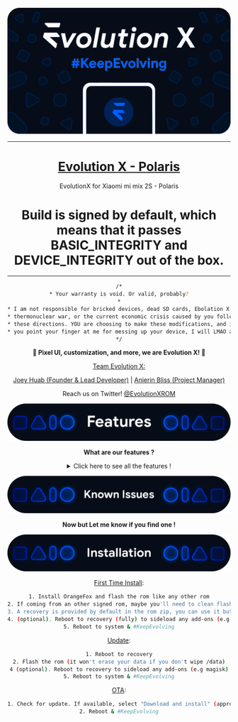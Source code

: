![banner](assets/banner_up.png)

---

<div align="center">
<u><h1>Evolution X - Polaris</h1></u>
EvolutionX for Xiaomi mi mix 2S  - Polaris


# Build is signed by default, which means that it passes BASIC_INTEGRITY and DEVICE_INTEGRITY out of the box.

---

```bash
/*
* Your warranty is void. Or valid, probably?
*
* I am not responsible for bricked devices, dead SD cards, Ebolation X,
* thermonuclear war, or the current economic crisis caused by you following
* these directions. YOU are choosing to make these modifications, and if
* you point your finger at me for messing up your device, I will LMAO at you.
*/
```

<B>📱 Pixel UI, customization, and more, we are Evolution X! 🎨</B>

<u>Team Evolution X:</u>

[Joey Huab (Founder & Lead Developer)](https://twitter.com/joeyhuab) | 
[Anierin Bliss (Project Manager)](https://twitter.com/anierinbliss)

Reach us on Twitter! [@EvolutionXROM](https://twitter.com/EvolutionXROM)

![features banner](assets/features.png)

<B> What are our features ?</B>

<details>
  <summary>Click here to see all the features !</summary>

### Theming Settings

<ul>
  <li>Style</li>
  <li>Color Source</li>
  <li>Accent Color</li>
  <li>Accent Background</li>
  <li>Background Color</li>
  <li>Luminance</li>
  <li>Chroma</li>
  <li>Tint Background</li>
</ul>

### Custom Themes

<ul>
  <li>Black</li>
  <li>Clear</li>
  <li>Vivid</li>
  <li>Paint In The Snow</li>
  <li>Espresso</li>
</ul>

### Dark Theme Schedules

### Lock screen Clock Fonts

<ul>
  <li>16 Fonts</li>
</ul>

### Headline/Body Fonts

<ul>
  <li>53 Fonts</li>
</ul>

### SB Icon Packs

<ul>
  <li>10 Styles</li>
</ul>

### SB Signal Icon Packs

<ul>
  <li>14 Styles</li>
</ul>

### SB WiFi Icon Packs

<ul>
  <li>10 Styles</li>
</ul>

### System Icon Shape Packs

<ul>
  <li>16 Styles</li>
</ul>

### 3 Button Navbar Styles

<ul>
  <li>10 Styles</li>
</ul>

### Status bar

<ul>
  <li>Status Bar Lyrics</li>
  <li>Clock Styles (Right, Center, Left)</li>
  <li>Clock & Date Configs (Auto Hide, Hide Duration, Show Duration, Seconds, AM/PM, Font Size, Date Position/Case/Format)</li>
  <li>SB Logo Pack (20 Styles, Right/Left)</li>
  <li>Network Traffic Indicators</li>
  <li>Battery Icon Styles (19 Styles)</li>
  <li>Battery Percent (Hidden, Inside Icon, Next To Icon)</li>
  <li>Battery Bar (Thickness, Alignment, Blend Colors, Reverse Direction, Colors, Animation)</li>
  <li>System SB UI Tuner</li>
  <li>Data Disabled Icon (On/Off)</li>
  <li>Old Style Mobile Data</li>
  <li>4G Instead Of LTE</li>
  <li>Roaming Indicator</li>
  <li>WiFi Type Icon</li>
  <li>Colored Icons</li>
  <li>Notification Count</li>
  <li>Bluetooth Battery Status</li>
  <li>Mic/Camera Privacy Indicator</li>
  <li>Location Privacy Indicator</li>
  <li>Media Projection Privacy Indicator</li>
</ul>

### Notifications

<ul>
  <li>ReTicker</li>
  <li>App Colored Background For Reticker</li>
  <li>Heads Up (Time Out, Importance Threshold, Less Boring, Stoplist/BlockList)</li>
  <li>Force Expand Notifications</li>
  <li>Notification Sound If Active</li>
  <li>Kill App Button</li>
  <li>Blink Flashlight For Incoming Call (When Ringing, When Silent, When Entirely Silent, Always)</li>
  <li>Blink Flashlight For Notifications</li>
  <li>In-Call-Vibrations (Connect, Waiting, Disconnect)</li>
</ul>

### Quick Settings

<ul>
  <li>Clock</li>
  <li>Clock Font Size</li>
  <li>Date</li>
  <li>Battery Style (15 Styles)</li>
  <li>Battery Percent Location (Hidden, Inside Icon, Next To Icon)</li>
  <li>Battery Estimates</li>
  <li>Secure QS Tiles Requires Unlocking</li>
  <li>Quick QS Pulldown (Disabled, Right, Left, Always)</li>
  <li>Brightness Slider (Never, Expanded, Always)</li>
  <li>Brightness Slider Position (Top, Bottom)</li>
  <li>Auto Brightness Icon</li>
  <li>Hide Labels</li>
  <li>Label Text Size</li>
  <li>Smart Pulldown</li>
  <li>Vertical Layout</li>
  <li>Columns In Portrait (2-5)</li>
  <li>Columns In Landscape (2-6)</li>
  <li>QS Tile Animation Style (3 Styles)</li>
  <li>QS Tile Animation Durations (3 Speeds)</li>
  <li>QS Tile Animation Interpolator (8 Styles)</li>
  <li>Vibration On Touch</li>
  <li>Vibration On Touch Duration</li>
  <li>QS Footer Warnings</li>
  <li>Show Data Usage</li>
  <li>User Account Icon</li>
  <li>Edit Icon</li>
  <li>Power Menu Shortcut</li>
  <li>Running Services Shortcut</li>
  <li>Settings Shortcut</li>
  <li>Clear All Button (10 Styles, 5 Backgrounds)</li>
</ul>

### Power Menu

<ul>
  <li>System Settings (Hold PWR Assistant + Hold Duration)</li>
  <li>Disable Power Menu On LS</li>
  <li>Power</li>
  <li>Restart</li>
  <li>Advanced Reboot Options</li>
  <li>Screenshot</li>
  <li>On-The-Go Mode</li>
  <li>Settings</li>
  <li>Lock Down</li>
  <li>Emergency</li>
  <li>Device Controls</li>
  <li>Users</li>
  <li>Logout</li>
  <li>Bug Report</li>
</ul>

### Gestures

<ul>
  <li>System Settings</li>
  <li>Quick Tap</li>
  <li>Volume Button Playback Control</li>
  <li>Swipe To Screenshot</li>
  <li>Brightness Control</li>
  <li>PWR Button Torch</li>
  <li>Double Tap To Sleep Status Bar</li>
  <li>Double Tap To Sleep Lock screen</li>
  <li>AOSP Gestures</li>
  <li>Pill Length</li>
  <li>Pill Radius</li>
  <li>Hide IME Button Space</li>
  <li>Back Gesture Animation</li>
</ul>

### Lock screen

<ul>
  <li>Edge Light</li>
  <li>Always On Fingerprint</li>
  <li>UDFPS Icon Picker (55 Styles)</li>
  <li>UDFPS Animation Picker (38 Styles)</li>
  <li>Lock screen Charging Info</li>
  <li>Hide Status Bar</li>
  <li>Hide QS During Secure Lock screen</li>
  <li>Media Cover Art (5 Filters)</li>
  <li>Ripple Effect</li>
  <li>Fingerprint Authentication Vibration</li>
  <li>Fingerprint Error Vibration</li>
</ul>

### Buttons

<ul>
  <li>Navigation Bar</li>
  <li>Compact Layout</li>
  <li>Invert Layout</li>
  <li>Show Vol Panel On Left</li>
  <li>Per App Vol Control</li>
  <li>On-Screen NavBar</li>
  <li>Reorient Volume</li>
  <li>Volume Rocker Wake</li>
  <li>Keyboard Cursor Control</li>
  <li>Alert Slider Notifications</li>
  <li>Alert Slider Pulse</li>
  <li>Block Alert Slider In Pocket Mode</li>
  <li>Click To Partial Screenshot</li>
</ul>

### Animations

<ul>
  <li>Screen Off Animation (3 Styles)</li>
  <li>Power Menu Animations (11 Styles)</li>
  <li>Android P Animation Style</li>
</ul>

### Miscellaneous

<ul>
  <li>AOD Display Schedule</li>
  <li>Google Services</li>
  <li>Parallel Space</li>
  <li>Game Space</li>
  <li>Smart Pixels</li>
  <li>App Lock</li>
  <li>Launch Music App On Headset Connection</li>
  <li>Unlimited Photos Storage</li>
  <li>Unlock Higher FPS In Games</li>
  <li>Netflix Spoof</li>
  <li>Pulse Music Visualizer (Navbar, LS, Ambient)</li>
  <li>Volume Panel Timeout</li>
  <li>Jitter Test</li>
  <li>Ignore Secure Window Flags</li>
  <li>Show CPU Info</li>
  <li>Toast App Icon</li>
  <li>Sensor Block Per Package</li>
  <li>Wakelock Blocker</li>
  <li>Alarm Blocker</li>
  <li>Default USB Configuration</li>
  <li>Radio Info</li>
</ul>

### Evolution X Launcher

<ul>
  <li>Icon Packs</li>
  <li>Notification Dots</li>
  <li>Icon Size</li>
  <li>Icon Font Size</li>
  <li>Max Lines For App Label</li>
  <li>Lock Layout</li>
  <li>Add App Icons To Home</li>
  <li>Dark Status Bar

</details>

![issues](assets/known_issues.png)

<B>Now but Let me know if you find one !</B>

![installation](assets/installation.png)


<u>First Time Install</u>:
```bash
1. Install OrangeFox and flash the rom like any other rom
2. If coming from an other signed rom, maybe you'll need to clean flash
3. A recovery is provided by default in the rom zip, you can use it but it's not mandatory
4. (optional). Reboot to recovery (fully) to sideload any add-ons (e.g magisk)
5. Reboot to system & #KeepEvolving
```

<u>Update</u>:
```bash
1. Reboot to recovery
2. Flash the rom (it won't erase your data if you don't wipe /data)
4 (optional). Reboot to recovery to sideload any add-ons (e.g magisk)
5. Reboot to system & #KeepEvolving
```

<u>OTA</u>:
```bash
1. Check for update. If available, select "Download and install" (approx 10-15 min, depends on your internet)
2. Reboot & #KeepEvolving
```
